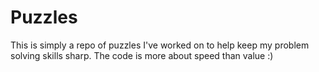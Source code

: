 Puzzles
=======

This is simply a repo of puzzles I've worked on to help keep my problem solving skills sharp.
The code is more about speed than value :)
